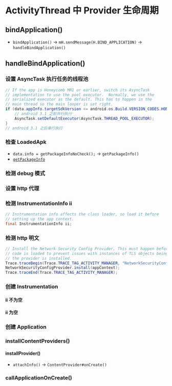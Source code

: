 # ActivityThread 中 Provider 生命周期

## bindApplication()

- `bindApplication()` -> `mH.sendMessage(H.BIND_APPLICATION)` -> `handleBindApplication()`

## handleBindApplication()

### 设置 AsyncTask 执行任务的线程池

```java
// If the app is Honeycomb MR1 or earlier, switch its AsyncTask
// implementation to use the pool executor.  Normally, we use the
// serialized executor as the default. This has to happen in the
// main thread so the main looper is set right.
if (data.appInfo.targetSdkVersion <= android.os.Build.VERSION_CODES.HONEYCOMB_MR1) {
    // android 3.1 之前并行执行
    AsyncTask.setDefaultExecutor(AsyncTask.THREAD_POOL_EXECUTOR);
}
// android 3.1 之后串行执行
```

### 检查 LoadedApk

- `data.info = getPackageInfoNoCheck();` -> `getPackageInfo()`
- [`getPackageInfo`](at-activity-lifecycle.md#通过-getpackageinfo-方法检查-rpackageinfo-loadedapk)

### 检测 debug 模式

### 设置 http 代理

### 检测 InstrumentationInfo ii

```java
// Instrumentation info affects the class loader, so load it before 
// setting up the app context.
final InstrumentationInfo ii;
```

### 检测 http 明文

```java
// Install the Network Security Config Provider. This must happen before the application
// code is loaded to prevent issues with instances of TLS objects being created before
// the provider is installed.
Trace.traceBegin(Trace.TRACE_TAG_ACTIVITY_MANAGER, "NetworkSecurityConfigProvider.install");
NetworkSecurityConfigProvider.install(appContext);
Trace.traceEnd(Trace.TRACE_TAG_ACTIVITY_MANAGER);
```

### 创建 Instrumentation

#### ii 不为空

#### ii 为空

### 创建 Application

### installContentProviders()

#### installProvider()

- `attachInfo()` -> `ContentProvider#onCreate()`

### callApplicationOnCreate()